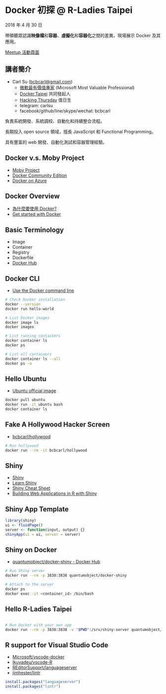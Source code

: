 # Docker 初探 @ R-Ladies Taipei

2018 年 4 月 30 日

帶領聽眾認識**映像檔**和**容器**、**虛擬化**和**容器化**之間的差異，現場展示 Docker 及其應用。

[Meetup 活動頁面][event-page]

[event-page]: https://www.meetup.com/R-Ladies-Taipei/events/249889482/

## 講者簡介

- Carl Su (<bcbcarl@gmail.com>)
  - [微軟最有價值專家][ms-mvp] (Microsoft Most Valuable Professional)
  - [Docker.Taipei][docker.taipei] 共同發起人
  - [Hacking Thursday][hacking-thursday] 值日生
  - telegram: carlsu
  - facebook/github/line/skype/wechat: bcbcarl

負責系統開發、系統調校、自動化和持續整合流程。

長期投入 open source 領域，擅長 JavaScript 和 Functional Programming。

具有豐富的 web 開發、自動化測試和容器管理經驗。

[ms-mvp]: https://mvp.microsoft.com/en-us/PublicProfile/5002367
[docker.taipei]: https://www.facebook.com/groups/docker.taipei/
[hacking-thursday]: http://www.hackingthursday.org/

## Docker v.s. Moby Project

- [Moby Project](https://github.com/moby/moby)
- [Docker Community Edition](https://www.docker.com/community-edition)
- [Docker on Azure](https://azure.microsoft.com/en-us/services/container-service/docker/)

## Docker Overview

- [為什麼要使用 Docker?](https://philipzheng.gitbooks.io/docker_practice/content/introduction/why.html)
- [Get started with Docker](https://docs.docker.com/get-started/)

## Basic Terminology

- Image
- Container
- Registry
- Dockerfile
- [Docker Hub](https://hub.docker.com/)

## Docker CLI

- [Use the Docker command line](https://docs.docker.com/engine/reference/commandline/cli/)

```bash
# Check Docker installation
docker --version
docker run hello-world

# List Docker images
docker image ls
docker images

# List running containers
docker container ls
docker ps

# List all containers
docker container ls --all
docker ps -a
```

## Hello Ubuntu

- [Ubuntu official image](https://hub.docker.com/_/ubuntu/)

```bash
docker pull ubuntu
docker run -it ubuntu bash
docker container ls
```

## Fake A Hollywood Hacker Screen

- [bcbcarl/hollywood](https://github.com/bcbcarl/docker-hollywood)

```bash
# Run hollywood
docker run --rm -it bcbcarl/hollywood
```

## Shiny

- [Shiny](https://shiny.rstudio.com/)
- [Learn Shiny](https://shiny.rstudio.com/tutorial/)
- [Shiny Cheat Sheet](https://github.com/rstudio/cheatsheets/blob/master/shiny.pdf)
- [Building Web Applications in R with Shiny](https://www.datacamp.com/courses/building-web-applications-in-r-with-shiny)

## Shiny App Template

```r
library(shiny)
ui <- fluidPage()
server <- function(input, output) {}
shinyApp(ui = ui, server = server)
```

## Shiny on Docker

- [quantumobject/docker-shiny - Docker Hub](https://hub.docker.com/r/quantumobject/docker-shiny/)

```bash
# Run Shiny server
docker run --rm -p 3838:3838 quantumobject/docker-shiny

# Attach to the server
docker ps
docker exec -it <container_id> /bin/bash
```

## Hello R-Ladies Taipei

```bash

# Run Docker with your own app
docker run --rm -p 3838:3838 -v "$PWD":/srv/shiny-server quantumobject/docker-shiny
```

## R support for Visual Studio Code

- [Microsoft/vscode-docker](https://github.com/microsoft/vscode-docker)
- [Ikuyadeu/vscode-R](https://github.com/Ikuyadeu/vscode-R)
- [REditorSupport/languageserver](https://github.com/REditorSupport/languageserver)
- [jimhester/lintr](https://github.com/jimhester/lintr)

```r
install.packages("languageserver")
install.packages("lintr")
```
